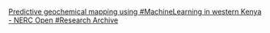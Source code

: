 [Predictive geochemical mapping using #MachineLearning in western Kenya - NERC Open #Research Archive](https://qi.tc/qi/112895)